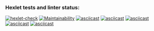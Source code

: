### Hexlet tests and linter status:
[![hexlet-check](https://github.com/vzletit/frontend-project-lvl2/actions/workflows/hexlet-check.yml/badge.svg)](https://github.com/vzletit/frontend-project-lvl2/actions/workflows/hexlet-check.yml)
[![Maintainability](https://api.codeclimate.com/v1/badges/d5b2a3e8bc58a69b7e42/maintainability)](https://codeclimate.com/github/vzletit/frontend-project-lvl2/maintainability)
[![asciicast](https://asciinema.org/a/2S3TyHfMgx5XppLmCV5gbfLnB.svg)](https://asciinema.org/a/2S3TyHfMgx5XppLmCV5gbfLnB)
[![asciicast](https://asciinema.org/a/y9Q2mYHMJZpDN0vwXlWfgA9xq.svg)](https://asciinema.org/a/y9Q2mYHMJZpDN0vwXlWfgA9xq)
[![asciicast](https://asciinema.org/a/Yu9qeYCUPlNKV0WOLDf3VlM3F.svg)](https://asciinema.org/a/Yu9qeYCUPlNKV0WOLDf3VlM3F)
[![asciicast](https://asciinema.org/a/oMca3rkHQ41MfGkGnfTHwODO2.svg)](https://asciinema.org/a/oMca3rkHQ41MfGkGnfTHwODO2)
[![asciicast](https://asciinema.org/a/JA2YUjLHlnDvAN4eSxgDBdPDK.svg)](https://asciinema.org/a/JA2YUjLHlnDvAN4eSxgDBdPDK)
